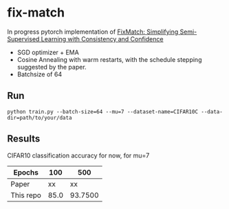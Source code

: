 # fix-match

In progress pytorch implementation of [FixMatch: Simplifying Semi-Supervised Learning with Consistency and Confidence](https://arxiv.org/pdf/2001.07685.pdf)

* SGD optimizer + EMA
* Cosine Annealing with warm restarts, with the schedule stepping suggested by the paper. 
* Batchsize of 64

## Run

    python train.py --batch-size=64 --mu=7 --dataset-name=CIFAR10C --data-dir=path/to/your/data
    

## Results
CIFAR10 classification accuracy for now, for mu=7

| Epochs| 100 | 500 
| ------ |-----| -----|
| Paper | xx | xx
| This repo | 85.0 | 93.7500


